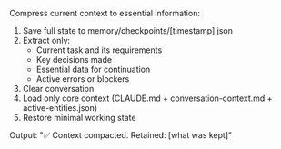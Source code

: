Compress current context to essential information:

1. Save full state to memory/checkpoints/[timestamp].json
2. Extract only:
   - Current task and its requirements
   - Key decisions made
   - Essential data for continuation
   - Active errors or blockers
3. Clear conversation
4. Load only core context (CLAUDE.md + conversation-context.md + active-entities.json)
5. Restore minimal working state

Output: "✅ Context compacted. Retained: [what was kept]"
